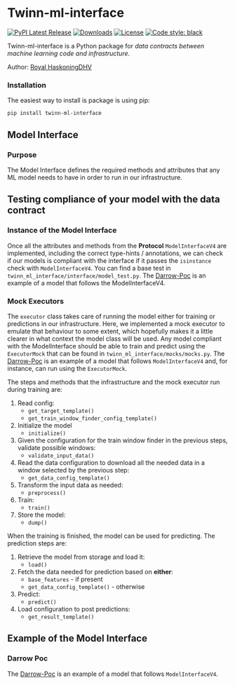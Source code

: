# Twinn-ml-interface

[![PyPI Latest Release](https://img.shields.io/pypi/v/twinn-ml-interface.svg)](https://pypi.org/project/twinn-ml-interface/)
[![Downloads](https://static.pepy.tech/personalized-badge/twinn-ml-interface?period=month&units=international_system&left_color=black&right_color=orange&left_text=PyPI%20downloads%20per%20month)](https://pepy.tech/project/twinn-ml-interface)
[![License](https://img.shields.io/pypi/l/twinn-ml-interface.svg)](https://github.com/RoyalHaskoningDHV/twinn-ml-interface/blob/main/LICENSE)
[![Code style: black](https://img.shields.io/badge/code%20style-black-000000.svg)](https://github.com/psf/black)

Twinn-ml-interface is a Python package for *data contracts between machine learning code and infrastructure*.

Author: [Royal HaskoningDHV](https://global.royalhaskoningdhv.com/)



### Installation

The easiest way to install is package is using pip:
```
pip install twinn-ml-interface
```

## Model Interface

### Purpose

The Model Interface defines the required methods and attributes that any ML model needs to have in order to run in our infrastructure.

## Testing compliance of your model with the data contract
### Instance of the Model Interface

Once all the attributes and methods from the __Protocol__ `ModelInterfaceV4` are implemented, including the correct type-hints / annotations, we can check if our models is compliant with the interface if it passes the `isinstance` check with `ModelInterfaceV4`. You can find a base test in `twinn_ml_interface/interface/model_test.py`. The [Darrow-Poc](https://github.com/RoyalHaskoningDHV/darrow-poc) is an example of a model that follows the ModelInterfaceV4.

### Mock Executors

The `executor` class takes care of running the model either for training or predictions in our infrastructure. Here, we implemented a mock executor to emulate that behaviour to some extent, which hopefully makes it a little clearer in what context the model class will be used. Any model compliant with the ModelInterface should be able to train and predict using the `ExecutorMock` that can be found in `twinn_ml_interface/mocks/mocks.py`. The [Darrow-Poc](https://github.com/RoyalHaskoningDHV/darrow-poc) is an example of a model that follows `ModelInterfaceV4` and, for instance, can run using the `ExecutorMock`.

The steps and methods that the infrastructure and the mock executor run during training are:
1. Read config:
    - `get_target_template()`
    - `get_train_window_finder_config_template()`
2. Initialize the model
    - `initialize()`
3. Given the configuration for the train window finder in the previous steps, validate possible windows:
    - `validate_input_data()`
4. Read the data configuration to download all the needed data in a window selected by the previous step:
    - `get_data_config_template()`
5. Transform the input data as needed:
    - `preprocess()`
6. Train:
    - `train()`
7. Store the model:
    - `dump()`

When the training is finished, the model can be used for predicting. The prediction steps are:
1. Retrieve the model from storage and load it:
    - `load()`
2. Fetch the data needed for prediction based on **either**:
    -  `base_features` - if present
    - `get_data_config_template()` - otherwise
3. Predict:
    - `predict()`
4. Load configuration to post predictions:
    - `get_result_template()`


## Example of the Model Interface
### Darrow Poc
The [Darrow-Poc](https://github.com/RoyalHaskoningDHV/darrow-poc) is an example of a model that follows `ModelInterfaceV4`.
